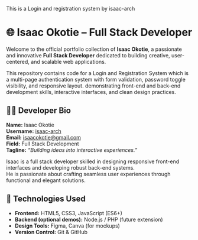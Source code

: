 This is a Login and registration system by isaac-arch
# 🌐 Isaac Okotie – Full Stack Developer 

Welcome to the  official portfolio collection of **Isaac Okotie**, a passionate and innovative **Full Stack Developer** dedicated to building creative, user-centered, and scalable web applications.  

This repository contains code for a Login and Registration System which is a multi-page authentication system with form validation, password toggle visibility, and responsive layout.  demonstrating front-end and back-end development skills, interactive interfaces, and clean design practices.
## 👨‍💻 Developer Bio

**Name:** Isaac Okotie  
**Username:** [isaac-arch](https://github.com/isaac-arch)  
**Email:** isaacokotie@gmail.com  
**Field:** Full Stack Development  
**Tagline:** *“Building ideas into interactive experiences.”*

Isaac is a full stack developer skilled in designing responsive front-end interfaces and developing robust back-end systems.  
He is passionate about crafting seamless user experiences through functional and elegant solutions.
## 🧩 Technologies Used

- **Frontend:** HTML5, CSS3, JavaScript (ES6+)
- **Backend (optional demos):** Node.js / PHP (future extension)
- **Design Tools:** Figma, Canva (for mockups)
- **Version Control:** Git & GitHub
